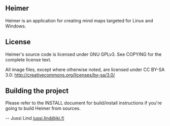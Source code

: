 ## Heimer

Heimer is an application for creating mind maps targeted for Linux and Windows.

## License

Heimer's source code is licensed under GNU GPLv3. 
See COPYING for the complete license text.

All image files, except where otherwise noted, are licensed under
CC BY-SA 3.0: http://creativecommons.org/licenses/by-sa/3.0/

## Building the project

Please refer to the INSTALL document for build/install instructions if you're
going to build Heimer from sources.

-- Jussi Lind <jussi.lind@iki.fi>

